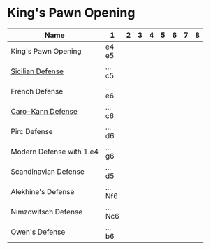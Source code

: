 # King's Pawn Opening

| Name                                        | 1              | 2 | 3 | 4 | 5 | 6 | 7 | 8 |
|---------------------------------------------|----------------|---|---|---|---|---|---|---|
| King's Pawn Opening                         | e4 <br /> e5   |   |   |   |   |   |   |   |
| [Sicilian Defense](./sicilian_defense.md)   | ... <br /> c5  |   |   |   |   |   |   |   |
| French Defense                              | ... <br /> e6  |   |   |   |   |   |   |   |
| [Caro-Kann Defense](./caro-kann_defense.md) | ... <br /> c6  |   |   |   |   |   |   |   |
| Pirc Defense                                | ... <br /> d6  |   |   |   |   |   |   |   |
| Modern Defense with 1.e4                    | ... <br /> g6  |   |   |   |   |   |   |   |
| Scandinavian Defense                        | ... <br /> d5  |   |   |   |   |   |   |   |
| Alekhine's Defense                          | ... <br /> Nf6 |   |   |   |   |   |   |   |
| Nimzowitsch Defense                         | ... <br /> Nc6 |   |   |   |   |   |   |   |
| Owen's Defense                              | ... <br /> b6  |   |   |   |   |   |   |   |